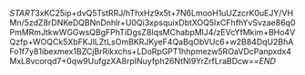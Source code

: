 $START$3xKC25ip+dvQ5TstRRJ/hThxHz9x5t+7N6LmooH1uUZzcrK0uEJY/VHMn/5zdZ8rDNKeDQBNnDnhlr+U0Qi3xpsquixDbtXOQ5lxCFhfhYvSvzae86q0PmMRmJtkwWGGwsQBgFPhTiDgsZ8IqsMChabpMlJ4/zEVcYfMkim+BHo4VQzfp+WOQCk5XbFKJlLZtLsOmBKRJKyeF4QaBqObVUc6+w2B84DqU2BhAFo1f7y81ibexmex1BZCjBrRikxchs+LDoRpGPT1hhpmezw5ROaVDcPanpxdx4MxL8vcorqd7+0qw9UufgzXA8rpINuyfph26NtNI9YrZrfLraBDcw==$END$